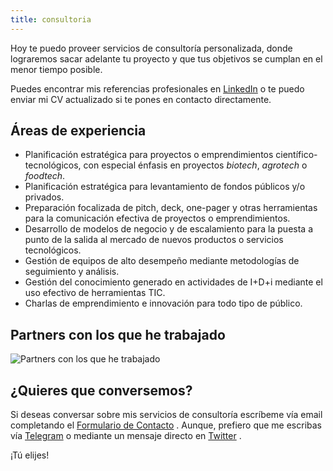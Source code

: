 ```yaml
---
title: consultoria
---
```


Hoy te puedo proveer servicios de consultoría personalizada, donde lograremos sacar adelante tu proyecto y que tus objetivos se cumplan en el menor tiempo posible.

Puedes encontrar mis referencias profesionales en <a href="https://www.linkedin.com/in/diegobelmar/" target="_blank">LinkedIn</a> <i class="fa fa-linkedin-square" aria-hidden="true"></i> o te puedo enviar mi CV actualizado si te pones en contacto directamente.

## Áreas de experiencia

- Planificación estratégica para proyectos o emprendimientos científico-tecnológicos, con especial énfasis en proyectos *biotech*, *agrotech* o *foodtech*.
- Planificación estratégica para levantamiento de fondos públicos y/o privados.
- Preparación focalizada de pitch, deck, one-pager y otras herramientas para la comunicación efectiva de proyectos o emprendimientos. 
- Desarrollo de modelos de negocio y de escalamiento para la puesta a punto de la salida al mercado de nuevos productos o servicios tecnológicos. 
- Gestión de equipos de alto desempeño mediante metodologías de seguimiento y análisis.
- Gestión del conocimiento generado en actividades de I+D+i mediante el uso efectivo de herramientas TIC.
- Charlas de emprendimiento e innovación para todo tipo de público.

## Partners con los que he trabajado

<span class="image main">
  <img src="https://res.cloudinary.com/diegoscl/image/upload/f_auto,q_auto/blog/Partners.png" alt="Partners con los que he trabajado">
</span>

## ¿Quieres que conversemos?

Si deseas conversar sobre mis servicios de consultoría escríbeme vía email completando el <a href="/#contacto" target="_blank">Formulario de Contacto</a> <i class="fa fa-reply-all" aria-hidden="true"></i>. Aunque, prefiero que me escribas vía <a href="{{ site.telegram_url }}" target="_blank">Telegram</a> <i class="fa fa-telegram" aria-hidden="true"></i> o mediante un mensaje directo en <a href="https://twitter.com/messages/compose?recipient_id=6705812" target="_blank">Twitter</a> <i class="fa fa-twitter-square" aria-hidden="true"></i>. 

¡Tú elijes!